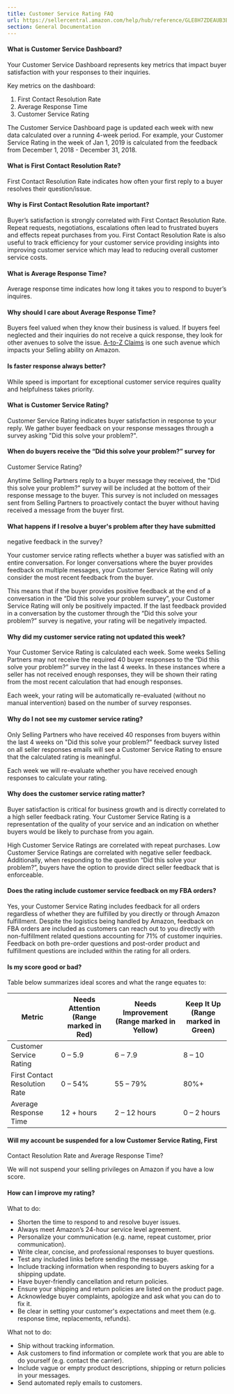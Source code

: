 ```yaml
---
title: Customer Service Rating FAQ
url: https://sellercentral.amazon.com/help/hub/reference/GLE8H7ZDEAUB3BMK
section: General Documentation
---
```


#### What is Customer Service Dashboard?

Your Customer Service Dashboard represents key metrics that impact buyer
satisfaction with your responses to their inquiries.

Key metrics on the dashboard:  

  1. First Contact Resolution Rate
  2. Average Response Time
  3. Customer Service Rating

The Customer Service Dashboard page is updated each week with new data
calculated over a running 4-week period. For example, your Customer Service
Rating in the week of Jan 1, 2019 is calculated from the feedback from
December 1, 2018 - December 31, 2018.

#### What is First Contact Resolution Rate?

First Contact Resolution Rate indicates how often your first reply to a buyer
resolves their question/issue.

#### Why is First Contact Resolution Rate important?

Buyer’s satisfaction is strongly correlated with First Contact Resolution
Rate. Repeat requests, negotiations, escalations often lead to frustrated
buyers and effects repeat purchases from you. First Contact Resolution Rate is
also useful to track efficiency for your customer service providing insights
into improving customer service which may lead to reducing overall customer
service costs.

#### What is Average Response Time?

Average response time indicates how long it takes you to respond to buyer’s
inquires.

#### Why should I care about Average Response Time?

Buyers feel valued when they know their business is valued. If buyers feel
neglected and their inquiries do not receive a quick response, they look for
other avenues to solve the issue. [A-to-Z Claims](/gp/help/Q6762Y9AB2FYDY8) is
one such avenue which impacts your Selling ability on Amazon.

#### Is faster response always better?

While speed is important for exceptional customer service requires quality and
helpfulness takes priority.

#### What is Customer Service Rating?

Customer Service Rating indicates buyer satisfaction in response to your
reply. We gather buyer feedback on your response messages through a survey
asking "Did this solve your problem?".

#### When do buyers receive the “Did this solve your problem?” survey for
Customer Service Rating?

Anytime Selling Partners reply to a buyer message they received, the "Did this
solve your problem?" survey will be included at the bottom of their response
message to the buyer. This survey is not included on messages sent from
Selling Partners to proactively contact the buyer without having received a
message from the buyer first.

#### What happens if I resolve a buyer's problem after they have submitted
negative feedback in the survey?

Your customer service rating reflects whether a buyer was satisfied with an
entire conversation. For longer conversations where the buyer provides
feedback on multiple messages, your Customer Service Rating will only consider
the most recent feedback from the buyer.

This means that if the buyer provides positive feedback at the end of a
conversation in the “Did this solve your problem survey”, your Customer
Service Rating will only be positively impacted. If the last feedback provided
in a conversation by the customer through the “Did this solve your problem?”
survey is negative, your rating will be negatively impacted.

#### Why did my customer service rating not updated this week?

Your Customer Service Rating is calculated each week. Some weeks Selling
Partners may not receive the required 40 buyer responses to the “Did this
solve your problem?” survey in the last 4 weeks. In these instances where a
seller has not received enough responses, they will be shown their rating from
the most recent calculation that had enough responses.

Each week, your rating will be automatically re-evaluated (without no manual
intervention) based on the number of survey responses.

#### Why do I not see my customer service rating?

Only Selling Partners who have received 40 responses from buyers within the
last 4 weeks on "Did this solve your problem?" feedback survey listed on all
seller responses emails will see a Customer Service Rating to ensure that the
calculated rating is meaningful.

Each week we will re-evaluate whether you have received enough responses to
calculate your rating.

#### Why does the customer service rating matter?

Buyer satisfaction is critical for business growth and is directly correlated
to a high seller feedback rating. Your Customer Service Rating is a
representation of the quality of your service and an indication on whether
buyers would be likely to purchase from you again.

High Customer Service Ratings are correlated with repeat purchases. Low
Customer Service Ratings are correlated with negative seller feedback.
Additionally, when responding to the question “Did this solve your problem?”,
buyers have the option to provide direct seller feedback that is enforceable.

#### Does the rating include customer service feedback on my FBA orders?

Yes, your Customer Service Rating includes feedback for all orders regardless
of whether they are fulfilled by you directly or through Amazon fulfillment.
Despite the logistics being handled by Amazon, feedback on FBA orders are
included as customers can reach out to you directly with non-fulfillment
related questions accounting for 71% of customer inquiries. Feedback on both
pre-order questions and post-order product and fulfillment questions are
included within the rating for all orders.

#### Is my score good or bad?

Table below summarizes ideal scores and what the range equates to:

Metric |  Needs Attention (Range marked in Red) |  Needs Improvement  (Range marked in Yellow) |  Keep It Up  (Range marked in Green)  
---|---|---|---  
Customer Service Rating | 0 – 5.9 | 6 – 7.9 | 8 – 10  
First Contact Resolution Rate | 0 – 54% | 55 – 79% | 80%+  
Average Response Time | 12 + hours | 2 – 12 hours | 0 – 2 hours  
  
#### Will my account be suspended for a low Customer Service Rating, First
Contact Resolution Rate and Average Response Time?

We will not suspend your selling privileges on Amazon if you have a low score.

#### How can I improve my rating?

What to do:

  * Shorten the time to respond to and resolve buyer issues.
  * Always meet Amazon’s 24-hour service level agreement.
  * Personalize your communication (e.g. name, repeat customer, prior communication).
  * Write clear, concise, and professional responses to buyer questions.
  * Test any included links before sending the message.
  * Include tracking information when responding to buyers asking for a shipping update.
  * Have buyer-friendly cancellation and return policies.
  * Ensure your shipping and return policies are listed on the product page.
  * Acknowledge buyer complaints, apologize and ask what you can do to fix it.
  * Be clear in setting your customer's expectations and meet them (e.g. response time, replacements, refunds).

What not to do:

  * Ship without tracking information.
  * Ask customers to find information or complete work that you are able to do yourself (e.g. contact the carrier).
  * Include vague or empty product descriptions, shipping or return policies in your messages.
  * Send automated reply emails to customers.


